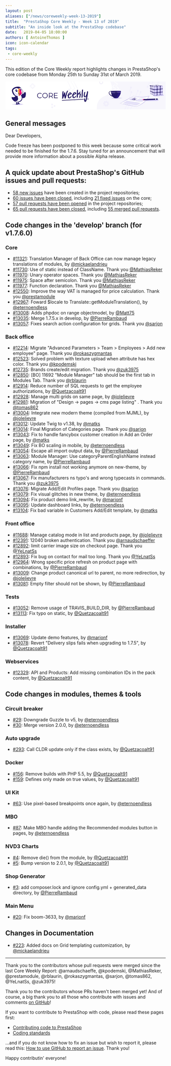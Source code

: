 ```yaml
---
layout: post
aliases: ["/news/coreweekly-week-13-2019"]
title:  "PrestaShop Core Weekly - Week 13 of 2019"
subtitle: "An inside look at the PrestaShop codebase"
date:   2019-04-05 18:00:00
authors: [ AntoineThomas ]
icon: icon-calendar
tags:
 - core-weekly
---
```


This edition of the Core Weekly report highlights changes in PrestaShop's core codebase from Monday 25th to Sunday 31st of March 2019.

![Core Weekly banner](/assets/images/2018/12/banner-core-weekly.jpg)


## General messages

Dear Developers,

Code freeze has been postponed to this week because some critical work needed to be finished for the 1.7.6. Stay tuned for an announcement that will provide more information about a possible Alpha release.


## A quick update about PrestaShop's GitHub issues and pull requests:

- [58 new issues](https://github.com/search?q=org%3APrestaShop+is%3Apublic++-repo%3Aprestashop%2Fprestashop.github.io++is%3Aissue+created%3A2019-03-25..2019-03-31) have been created in the project repositories;
- [60 issues have been closed](https://github.com/search?q=org%3APrestaShop+is%3Apublic++-repo%3Aprestashop%2Fprestashop.github.io++is%3Aissue+closed%3A2019-03-25..2019-03-31), including [21 fixed issues](https://github.com/search?q=org%3APrestaShop+is%3Apublic++-repo%3Aprestashop%2Fprestashop.github.io++is%3Aissue+label%3Afixed+closed%3A2019-03-25..2019-03-31) on the core;
- [57 pull requests have been opened](https://github.com/search?q=org%3APrestaShop+is%3Apublic++-repo%3Aprestashop%2Fprestashop.github.io++is%3Apr+created%3A2019-03-25..2019-03-31) in the project repositories;
- [65 pull requests have been closed](https://github.com/search?q=org%3APrestaShop+is%3Apublic++-repo%3Aprestashop%2Fprestashop.github.io++is%3Apr+closed%3A2019-03-25..2019-03-31), including [55 merged pull requests](https://github.com/search?q=org%3APrestaShop+is%3Apublic++-repo%3Aprestashop%2Fprestashop.github.io++is%3Apr+merged%3A2019-03-25..2019-03-31).


## Code changes in the 'develop' branch (for v1.7.6.0)

### Core

* [#11321](https://github.com/PrestaShop/PrestaShop/pull/11321): Translation Manager of Back Office can now manage legacy translations of modules, by [@mickaelandrieu](https://github.com/mickaelandrieu)
* [#11730](https://github.com/PrestaShop/PrestaShop/pull/11730): Use of static instead of ClassName. Thank you [@MathiasReker](https://github.com/MathiasReker)
* [#11970](https://github.com/PrestaShop/PrestaShop/pull/11970): Unary operator spaces. Thank you [@MathiasReker](https://github.com/MathiasReker)
* [#11975](https://github.com/PrestaShop/PrestaShop/pull/11975): Space after semicolon. Thank you [@MathiasReker](https://github.com/MathiasReker)
* [#11977](https://github.com/PrestaShop/PrestaShop/pull/11977): Function declaration. Thank you [@MathiasReker](https://github.com/MathiasReker)
* [#12550](https://github.com/PrestaShop/PrestaShop/pull/12550): Improve the way VAT is managed for price calculation. Thank you [@prestamodule](https://github.com/prestamodule)
* [#12967](https://github.com/PrestaShop/PrestaShop/pull/12967): Foward $locale to Translate::getModuleTranslation(), by [@eternoendless](https://github.com/eternoendless)
* [#13008](https://github.com/PrestaShop/PrestaShop/pull/13008): Adds phpdoc on range objectmodel, by [@Matt75](https://github.com/Matt75)
* [#13035](https://github.com/PrestaShop/PrestaShop/pull/13035): Merge 1.7.5.x in develop, by [@PierreRambaud](https://github.com/PierreRambaud)
* [#13057](https://github.com/PrestaShop/PrestaShop/pull/13057): Fixes search action configuration for grids. Thank you [@sarjon](https://github.com/sarjon)


### Back office

* [#12214](https://github.com/PrestaShop/PrestaShop/pull/12214): Migrate "Advanced Parameters > Team > Employees > Add new employee" page. Thank you [@rokaszygmantas](https://github.com/rokaszygmantas)
* [#12523](https://github.com/PrestaShop/PrestaShop/pull/12523): Solved problem with texture upload when attribute has hex color. Thank you [@kpodemski](https://github.com/kpodemski)
* [#12735](https://github.com/PrestaShop/PrestaShop/pull/12735): Brands create/edit migration. Thank you [@zuk3975](https://github.com/zuk3975)
* [#12850](https://github.com/PrestaShop/PrestaShop/pull/12850): [BO] 11692 "Module Manager" tab should be the first tab in Modules Tab. Thank you [@rblaurin](https://github.com/rblaurin)
* [#12914](https://github.com/PrestaShop/PrestaShop/pull/12914): Reduce number of SQL requests to get the employee authorizations, by [@Quetzacoalt91](https://github.com/Quetzacoalt91)
* [#12928](https://github.com/PrestaShop/PrestaShop/pull/12928): Manage multi grids on same page, by [@jolelievre](https://github.com/jolelievre)
* [#12981](https://github.com/PrestaShop/PrestaShop/pull/12981): Migration of  "Design -> pages -> cms page listing" . Thank you [@tomas862](https://github.com/tomas862)
* [#13004](https://github.com/PrestaShop/PrestaShop/pull/13004): Integrate new modern theme (compiled from MJML), by [@jolelievre](https://github.com/jolelievre)
* [#13012](https://github.com/PrestaShop/PrestaShop/pull/13012): Update Twig to v1.38, by [@matks](https://github.com/matks)
* [#13014](https://github.com/PrestaShop/PrestaShop/pull/13014): Final Migration of Categories page. Thank you [@sarjon](https://github.com/sarjon)
* [#13043](https://github.com/PrestaShop/PrestaShop/pull/13043): Fix to handle fancybox customer creation in Add an Order page, by [@matks](https://github.com/matks)
* [#13049](https://github.com/PrestaShop/PrestaShop/pull/13049): Fix BO scaling in mobile, by [@eternoendless](https://github.com/eternoendless)
* [#13054](https://github.com/PrestaShop/PrestaShop/pull/13054): Escape all import output data, by [@PierreRambaud](https://github.com/PierreRambaud)
* [#13063](https://github.com/PrestaShop/PrestaShop/pull/13063): Module Manager: Use categoryParentEnglishName instead category name, by [@PierreRambaud](https://github.com/PierreRambaud)
* [#13066](https://github.com/PrestaShop/PrestaShop/pull/13066): Fix npm install not working anymore on new-theme, by [@PierreRambaud](https://github.com/PierreRambaud)
* [#13067](https://github.com/PrestaShop/PrestaShop/pull/13067): Fix manufacturers ns typo's and wrong typecasts in commands. Thank you [@zuk3975](https://github.com/zuk3975)
* [#13076](https://github.com/PrestaShop/PrestaShop/pull/13076): Migrate Add/Edit Profiles page. Thank you [@sarjon](https://github.com/sarjon)
* [#13079](https://github.com/PrestaShop/PrestaShop/pull/13079): Fix visual glitches in new theme, by [@eternoendless](https://github.com/eternoendless)
* [#13094](https://github.com/PrestaShop/PrestaShop/pull/13094): Fix product demo link_rewrite, by [@marionf](https://github.com/marionf)
* [#13095](https://github.com/PrestaShop/PrestaShop/pull/13095): Update dashboard links, by [@eternoendless](https://github.com/eternoendless)
* [#13104](https://github.com/PrestaShop/PrestaShop/pull/13104): Fix bad variable in Customers Add/Edit template, by [@matks](https://github.com/matks)


### Front office

* [#11688](https://github.com/PrestaShop/PrestaShop/pull/11688): Manage catalog mode in list and products page, by [@jolelievre](https://github.com/jolelievre)
* [#12391](https://github.com/PrestaShop/PrestaShop/pull/12391): 12040 broken authentication. Thank you [@arnaudschaeffer](https://github.com/arnaudschaeffer)
* [#12892](https://github.com/PrestaShop/PrestaShop/pull/12892): limit carrier image size on checkout page. Thank you [@YeLnatSs](https://github.com/YeLnatSs)
* [#12893](https://github.com/PrestaShop/PrestaShop/pull/12893): Fix bug on contact for mail too long. Thank you [@YeLnatSs](https://github.com/YeLnatSs)
* [#12964](https://github.com/PrestaShop/PrestaShop/pull/12964): Wrong specific price refresh on product page with combinations, by [@PierreRambaud](https://github.com/PierreRambaud)
* [#13009](https://github.com/PrestaShop/PrestaShop/pull/13009): Change product canonical url to parent, no more redirection, by [@jolelievre](https://github.com/jolelievre)
* [#13081](https://github.com/PrestaShop/PrestaShop/pull/13081): Empty filter should not be shown, by [@PierreRambaud](https://github.com/PierreRambaud)


### Tests

* [#13052](https://github.com/PrestaShop/PrestaShop/pull/13052): Remove usage of TRAVIS_BUILD_DIR, by [@PierreRambaud](https://github.com/PierreRambaud)
* [#13113](https://github.com/PrestaShop/PrestaShop/pull/13113): Fix typo on static, by [@Quetzacoalt91](https://github.com/Quetzacoalt91)


### Installer

* [#13069](https://github.com/PrestaShop/PrestaShop/pull/13069): Update demo features, by [@marionf](https://github.com/marionf)
* [#13078](https://github.com/PrestaShop/PrestaShop/pull/13078): Revert "Delivery slips fails when upgrading to 1.7.5", by [@Quetzacoalt91](https://github.com/Quetzacoalt91)


### Webservices

* [#12329](https://github.com/PrestaShop/PrestaShop/pull/12329): API and Products: Add missing combination IDs in the pack content, by [@Quetzacoalt91](https://github.com/Quetzacoalt91)



## Code changes in modules, themes & tools

### Circuit breaker

* [#29](https://github.com/PrestaShop/circuit-breaker/pull/29): Downgrade Guzzle to v5, by [@eternoendless](https://github.com/eternoendless)
* [#30](https://github.com/PrestaShop/circuit-breaker/pull/30): Merge version 2.0.0, by [@eternoendless](https://github.com/eternoendless)


### Auto upgrade

* [#293](https://github.com/PrestaShop/autoupgrade/pull/293): Call CLDR update only if the class exists, by [@Quetzacoalt91](https://github.com/Quetzacoalt91)


### Docker

* [#156](https://github.com/PrestaShop/docker/pull/156): Remove builds with PHP 5.5, by [@Quetzacoalt91](https://github.com/Quetzacoalt91)
* [#159](https://github.com/PrestaShop/docker/pull/159): Defines only made on true values, by [@Quetzacoalt91](https://github.com/Quetzacoalt91)


### UI Kit

* [#63](https://github.com/PrestaShop/prestashop-ui-kit/pull/63): Use pixel-based breakpoints once again, by [@eternoendless](https://github.com/eternoendless)


### MBO

* [#87](https://github.com/PrestaShop/ps_mbo/pull/87): Make MBO handle adding the Recommended modules button in pages, by [@eternoendless](https://github.com/eternoendless)


### NVD3 Charts

* [#4](https://github.com/PrestaShop/graphnvd3/pull/4): Remove die() from the module, by [@Quetzacoalt91](https://github.com/Quetzacoalt91)
* [#5](https://github.com/PrestaShop/graphnvd3/pull/5): Bump version to 2.0.1, by [@Quetzacoalt91](https://github.com/Quetzacoalt91)


### Shop Generator

* [#3](https://github.com/PrestaShop/prestashop-shop-creator/pull/3): add composer.lock and ignore config.yml + generated_data directory, by [@PierreRambaud](https://github.com/PierreRambaud)


### Main Menu

* [#20](https://github.com/PrestaShop/ps_mainmenu/pull/20): Fix boom-3633, by [@marionf](https://github.com/marionf)


## Changes in Documentation

* [#223](https://github.com/PrestaShop/docs/pull/223): Added docs on Grid templating customization, by [@mickaelandrieu](https://github.com/mickaelandrieu)


<hr />

Thank you to the contributors whose pull requests were merged since the last Core Weekly Report: @arnaudschaeffe, @kpodemski, @MathiasReker, @prestamodule, @rblaurin, @rokaszygmantas, @sarjon, @tomas862, @YeLnatSs, @zuk3975!

Thank you to the contributors whose PRs haven't been merged yet! And of course, a big thank you to all those who contribute with issues and comments [on GitHub](https://github.com/PrestaShop/PrestaShop)!

If you want to contribute to PrestaShop with code, please read these pages first:

 * [Contributing code to PrestaShop](https://devdocs.prestashop.com/1.7/contribute/contribution-guidelines/)
 * [Coding standards](https://devdocs.prestashop.com/1.7/development/coding-standards/)

...and if you do not know how to fix an issue but wish to report it, please read this: [How to use GitHub to report an issue](https://devdocs.prestashop.com/1.7/contribute/contribute-reporting-issues/). Thank you!

Happy contributin' everyone!
